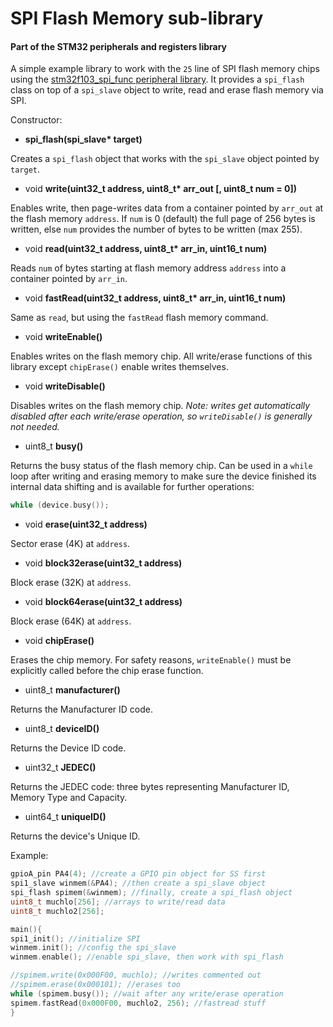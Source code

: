 # SPI Flash Memory sub-library
#### Part of the STM32 peripherals and registers library

A simple example library to work with the `25` line of SPI flash memory chips using the [stm32f103_spi_func peripheral library](https://github.com/Ontaelio/STM32F103-libraries/blob/master/Docs/stm32f103_spi_func.md). It provides a `spi_flash` class on top of a `spi_slave` object to write, read and erase flash memory via SPI.


Constructor:

* **spi_flash(spi_slave&ast; target)**

Creates a `spi_flash` object that works with the `spi_slave` object pointed by `target`.

* void **write(uint32_t address, uint8_t&ast; arr_out [, uint8_t num = 0])**

Enables write, then page-writes data from a container pointed by `arr_out` at the flash memory `address`. If `num` is 0 (default) the full page of 256 bytes is written, else `num` provides the number of bytes to be written (max 255).

* void **read(uint32_t address, uint8_t&ast; arr_in, uint16_t num)**

Reads `num` of bytes starting at flash memory address `address` into a container pointed by `arr_in`.

* void **fastRead(uint32_t address, uint8_t&ast; arr_in, uint16_t num)**

Same as `read`, but using the `fastRead` flash memory command.

* void **writeEnable()**

Enables writes on the flash memory chip. All write/erase functions of this library except `chipErase()` enable writes themselves.

* void **writeDisable()**

Disables writes on the flash memory chip.
*Note: writes get automatically disabled after each write/erase operation, so `writeDisable()` is generally not needed.*

* uint8_t **busy()**

Returns the busy status of the flash memory chip. Can be used in a `while` loop after writing and erasing memory to make sure the device finished its internal data shifting and is available for further operations:
```c++
while (device.busy());
```

* void **erase(uint32_t address)**

Sector erase (4K) at `address`.

* void **block32erase(uint32_t address)**

Block erase (32K) at `address`.

* void **block64erase(uint32_t address)**

Block erase (64K) at `address`.

* void **chipErase()**

Erases the chip memory. For safety reasons, `writeEnable()` must be explicitly called before the chip erase function.

* uint8_t **manufacturer()**

Returns the Manufacturer ID code.

* uint8_t **deviceID()**

Returns the Device ID code.

* uint32_t **JEDEC()**

Returns the JEDEC code: three bytes representing Manufacturer ID, Memory Type and Capacity.

* uint64_t **uniqueID()**

Returns the device's Unique ID.

Example:

```c++
gpioA_pin PA4(4); //create a GPIO pin object for SS first
spi1_slave winmem(&PA4); //then create a spi_slave object
spi_flash spimem(&winmem); //finally, create a spi_flash object
uint8_t muchlo[256]; //arrays to write/read data
uint8_t muchlo2[256];

main(){
spi1_init(); //initialize SPI
winmem.init(); //config the spi_slave
winmem.enable(); //enable spi_slave, then work with spi_flash

//spimem.write(0x000F00, muchlo); //writes commented out
//spimem.erase(0x000101); //erases too
while (spimem.busy()); //wait after any write/erase operation
spimem.fastRead(0x000F00, muchlo2, 256); //fastread stuff
}
```
